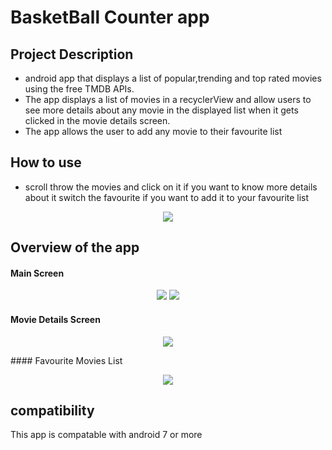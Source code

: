 # BasketBall Counter app

## Project Description 

-  android app that displays a list of popular,trending and top rated  movies using the free TMDB APIs.
- The app displays a list of movies in a recyclerView and allow users to see more details about any movie in the displayed list when it gets clicked in the movie details screen.
- The app allows the user to add any movie to their favourite list
 

## How to use 
- scroll throw the movies and click on it if you want to know more details about it switch the favourite if you want to add it to your favourite list
<p align="center">
  <img src="https://user-images.githubusercontent.com/99073523/192103156-4183595b-123b-4673-8a61-fb4f434c3e63.gif"/>
</p>

## Overview of the app
#### Main Screen
<p align="center">
  <img src="https://user-images.githubusercontent.com/99073523/192103537-c0c2c336-b90b-4399-80e7-23e1f060a182.png"/>
  <img src="https://user-images.githubusercontent.com/99073523/192103540-3b89252c-0de9-4235-bb10-36ac754e4e25.png"/>
</p>

#### Movie Details Screen
<p align="center">
  <img src="https://user-images.githubusercontent.com/99073523/192103617-4f1a90f6-6801-4e82-816a-fe3ff799446f.png"/>
</p>
#### Favourite Movies List
<p align="center">
  <img src="https://user-images.githubusercontent.com/99073523/192103697-a7c159fa-11d7-49a3-a6d1-986310864ae3.png"/>
</p>


## compatibility

This app is compatable with android 7 or more 




